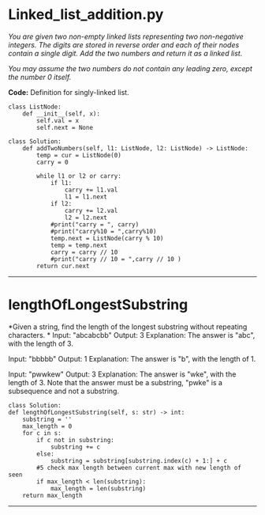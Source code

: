 # Linked_list_addition.py
*You are given two non-empty linked lists representing two non-negative integers. The digits are stored in reverse order and each of their nodes contain a single digit. Add the two numbers and return it as a linked list.*

*You may assume the two numbers do not contain any leading zero, except the number 0 itself.*

**Code:**
Definition for singly-linked list.

    class ListNode:
        def __init__(self, x):
            self.val = x
            self.next = None

    class Solution:
        def addTwoNumbers(self, l1: ListNode, l2: ListNode) -> ListNode:
            temp = cur = ListNode(0)
            carry = 0

            while l1 or l2 or carry:
                if l1:
                    carry += l1.val
                    l1 = l1.next
                if l2:
                    carry += l2.val
                    l2 = l2.next
                #print("carry = ", carry)
                #print("carry%10 = ",carry%10)
                temp.next = ListNode(carry % 10)
                temp = temp.next
                carry = carry // 10
                #print("carry // 10 = ",carry // 10 )
            return cur.next
        
---------------------------------------------------------------------------------------------------------------

# lengthOfLongestSubstring

*Given a string, find the length of the longest substring without repeating characters. * 
Input: "abcabcbb"
Output: 3 
Explanation: The answer is "abc", with the length of 3. 

Input: "bbbbb"
Output: 1
Explanation: The answer is "b", with the length of 1.

Input: "pwwkew"
Output: 3
Explanation: The answer is "wke", with the length of 3. 
             Note that the answer must be a substring, "pwke" is a subsequence and not a substring.


    class Solution:
    def lengthOfLongestSubstring(self, s: str) -> int:
        substring = ''
        max_length = 0
        for c in s:
            if c not in substring:
                substring += c
            else:
                substring = substring[substring.index(c) + 1:] + c
            #5 check max length between current max with new length of seen
            if max_length < len(substring):
                max_length = len(substring)
        return max_length
        
-----------------------------------------------------------------------------------------------------------
